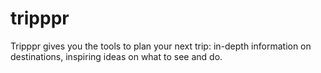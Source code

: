 # tripppr
Tripppr gives you the tools to plan your next trip: in-depth information on destinations, inspiring ideas on what to see and do.
